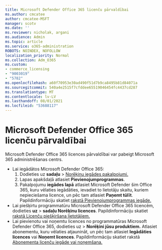 ```yaml
---
title: Microsoft Defender Office 365 licenču pārvaldībai
ms.author: cmcatee
author: cmcatee-MSFT
manager: scotv
ms.date: ''
ms.reviewer: nicholak, argani
ms.audience: Admin
ms.topic: article
ms.service: o365-administration
ROBOTS: NOINDEX, NOFOLLOW
localization_priority: Normal
ms.collection: Adm_O365
ms.custom:
- commerce_licensing
- "9003019"
- "5782"
ms.openlocfilehash: a60f70953e30ad490f51d7b9ca8495b81d84071a
ms.sourcegitcommit: 540a4e2515f7cfddee65519046454fc4437cd287
ms.translationtype: MT
ms.contentlocale: lv-LV
ms.lasthandoff: 08/01/2021
ms.locfileid: "53688117"
---
```

# <a name="microsoft-defender-for-office-365-license-management"></a>Microsoft Defender Office 365 licenču pārvaldībai

Microsoft Defender Office 365 licences pārvaldībai var pabeigt Microsoft 365 administrēšanas centrs.

- Lai iegādātos Microsoft Defender Office 365:
    1. Dodieties uz **sadaļu**  >  [Norēķinu iegādes pakalpojumi.](https://go.microsoft.com/fwlink/p/?linkid=868433)
    2. Lapas apakšdaļā atlasiet **Pievienojumprogrammas**.
    3. Pakalpojumu **iegādes lapā** atlasiet Microsoft Defender šim Office 365, kuru vēlaties iegādāties, ievadiet to lietotāju skaitu, kuriem nepieciešama licence, un pēc tam atlasiet **Paņemt tūlīt**. Papildinformāciju skatiet [rakstā Pievienojumprogrammas iegāde.](/microsoft-365/commerce/buy-or-edit-an-add-on)
- Lai piešķirtu programmatūru Microsoft Defender Office 365 licencēm, dodieties **uz**  >  **sadaļu Norēķinu licences**. Papildinformāciju skatiet [rakstā Licenču piešķiršana lietotājiem.](/microsoft-365/admin/manage/assign-licenses-to-users)
- Lai pievienotu vai noņemtu licences no programmatūras Microsoft Defender Office 365, dodieties uz  >  **Norēķini jūsu produktiem.** Atlasiet abonementu, kuru vēlaties atjaunināt, un pēc tam atlasiet **Iegādāties licences** vai **Noņemt licences**. Papildinformāciju skatiet rakstā [Abonementa licenču iegāde vai noņemšana.](/microsoft-365/commerce/licenses/buy-licenses)